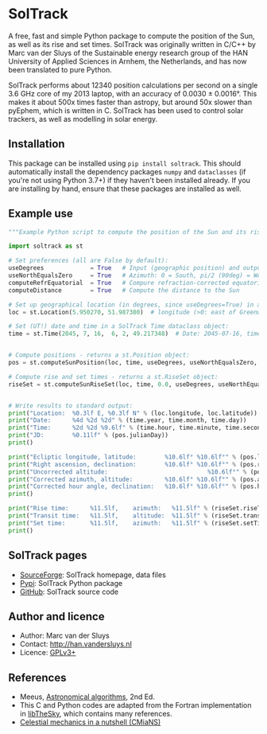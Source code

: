 # SolTrack #

A free, fast and simple Python package to compute the position of the Sun, as well as its rise and set times.
SolTrack was originally written in C/C++ by Marc van der Sluys of the Sustainable energy research group of the
HAN University of Applied Sciences in Arnhem, the Netherlands, and has now been translated to pure Python.

SolTrack performs about 12340 position calculations per second on a single 3.6 GHz core of my 2013 laptop,
with an accuracy of 0.0030 ± 0.0016°.  This makes it about 500x times faster than astropy, but around 50x
slower than pyEphem, which is written in C.  SolTrack has been used to control solar trackers, as well as
modelling in solar energy.


## Installation ##

This package can be installed using `pip install soltrack`.  This should automatically install the dependency
packages `numpy` and `dataclasses` (if you're not using Python 3.7+) if they haven't been installed already.
If you are installing by hand, ensure that these packages are installed as well.


## Example use ##

```python
"""Example Python script to compute the position of the Sun and its rise and set times for a single instant."""

import soltrack as st

# Set preferences (all are False by default):
useDegrees             = True   # Input (geographic position) and output are in degrees
useNorthEqualsZero     = True   # Azimuth: 0 = South, pi/2 (90deg) = West  ->  0 = North, pi/2 (90deg) = East
computeRefrEquatorial  = True   # Compure refraction-corrected equatorial coordinates (Hour angle, declination)
computeDistance        = True   # Compute the distance to the Sun

# Set up geographical location (in degrees, since useDegrees=True) in a SolTrack Location dataclass object:
loc = st.Location(5.950270, 51.987380)  # longitude (>0: east of Greenwich),  latitude (>0: northern hemisphere)

# Set (UT!) date and time in a SolTrack Time dataclass object:
time = st.Time(2045, 7, 16,  6, 2, 49.217348)  # Date: 2045-07-16, time: 06:02:49.217348


# Compute positions - returns a st.Position object:
pos = st.computeSunPosition(loc, time, useDegrees, useNorthEqualsZero, computeRefrEquatorial, computeDistance)

# Compute rise and set times - returns a st.RiseSet object:
riseSet = st.computeSunRiseSet(loc, time, 0.0, useDegrees, useNorthEqualsZero)


# Write results to standard output:
print("Location:  %0.3lf E, %0.3lf N" % (loc.longitude, loc.latitude))
print("Date:      %4d %2d %2d" % (time.year, time.month, time.day))
print("Time:      %2d %2d %9.6lf" % (time.hour, time.minute, time.second))
print("JD:        %0.11lf" % (pos.julianDay))
print()

print("Ecliptic longitude, latitude:        %10.6lf° %10.6lf°" % (pos.longitude, 0.0))
print("Right ascension, declination:        %10.6lf° %10.6lf°" % (pos.rightAscension, pos.declination))
print("Uncorrected altitude:                            %10.6lf°" % (pos.altitude))
print("Corrected azimuth, altitude:         %10.6lf° %10.6lf°" % (pos.azimuthRefract, pos.altitudeRefract))
print("Corrected hour angle, declination:   %10.6lf° %10.6lf°" % (pos.hourAngleRefract, pos.declinationRefract))
print()

print("Rise time:      %11.5lf,    azimuth:   %11.5lf" % (riseSet.riseTime, riseSet.riseAzimuth))
print("Transit time:   %11.5lf,    altitude:  %11.5lf" % (riseSet.transitTime, riseSet.transitAltitude))
print("Set time:       %11.5lf,    azimuth:   %11.5lf" % (riseSet.setTime, riseSet.setAzimuth))
print()
```


## SolTrack pages ##

* [SourceForge](http://soltrack.sf.net): SolTrack homepage, data files
* [Pypi](https://pypi.org/project/soltrack/): SolTrack Python package
* [GitHub](https://github.com/MarcvdSluys/SolTrack): SolTrack source code


## Author and licence ##

* Author: Marc van der Sluys
* Contact: http://han.vandersluys.nl
* Licence: [GPLv3+](https://www.gnu.org/licenses/gpl.html)


## References ##

* Meeus, [Astronomical algorithms](https://www.willbell.com/math/MC1.HTM), 2nd Ed.
* This C and Python codes are adapted from the Fortran implementation in
  [libTheSky](http://libthesky.sourceforge.net/), which contains many references.
* [Celestial mechanics in a nutshell (CMiaNS)](https://cmians.sourceforge.io/)
